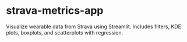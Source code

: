 # strava-metrics-app
Visualize wearable data from Strava using Streamlit. Includes filters, KDE plots, boxplots, and scatterplots with regression.
